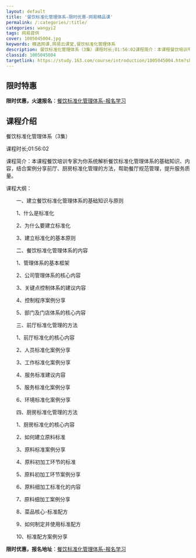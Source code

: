 ```yaml
---
layout: default
title: '餐饮标准化管理体系-限时优惠-网易精品课'
permalink: /:categories/:title/
categories: wangyi2
tags: 网易提供
cover: 1005045004.jpg
keywords: 精选网课,网易云课堂,餐饮标准化管理体系
description: 餐饮标准化管理体系（3集）课程时长;01:56:02课程简介：本课程餐饮培训专家为你系统解析餐饮标准化管理体系的基础知识
classid: 1005045004
targetlink: https://study.163.com/course/introduction/1005045004.htm?share=1&shareId=1025206652&utm_campaign=share&utm_medium=iphoneShare&utm_source=&utm_u=1025206652
---
```


## 限时特惠

**限时优惠，火速报名**：[餐饮标准化管理体系-报名学习](https://study.163.com/course/introduction/1005045004.htm?share=1&shareId=1025206652&utm_campaign=share&utm_medium=iphoneShare&utm_source=&utm_u=1025206652)

## 课程介绍

餐饮标准化管理体系（3集）

课程时长;01:56:02

课程简介：本课程餐饮培训专家为你系统解析餐饮标准化管理体系的基础知识、内容，结合案例分享前厅、厨房标准化管理的方法，帮助餐厅规范管理，提升服务质量。

课程大纲：

　　一、建立餐饮标准化管理体系的基础知识与原则

　　1、什么是标准化

　　2、为什么要建立标准化

　　3、建立标准化的基本原则

　　二、餐饮标准化管理体系的内容

　　1、管理体系的基本框架

　　2、公司管理体系的核心内容

　　3、关键点控制体系的建议内容

　　4、控制程序案例分享

　　5、部门及门店体系的核心内容

　　三、前厅标准化管理的方法

　　1、前厅标准化的核心内容

　　2、人员标准化案例分享

　　3、工作标准化案例分享

　　4、服务标准建议内容

　　5、服务标准化案例分享

　　6、环境标准化案例分享

　　四、厨房标准化管理的方法

　　1、厨房标准化的核心内容

　　2、如何建立原料标准

　　3、原料标准案例分享

　　4、原料初加工环节的标准

　　5、原料初加工环节案例分享

　　6、原料细加工标准化的内容

　　7、原料细加工案例分享

　　8、菜品核心-标准配方

　　9、如何制定并使用标准配方

　　10、标准配方案例分享

**限时优惠，报名地址**：[餐饮标准化管理体系-报名学习](https://study.163.com/course/introduction/1005045004.htm?share=1&shareId=1025206652&utm_campaign=share&utm_medium=iphoneShare&utm_source=&utm_u=1025206652)

